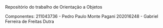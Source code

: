 Repositório do trabalho de Orientação a Objetos

Componentes:
211043736 - Pedro Paulo Monte Pagani
202016248 - Gabriel Ferreira de Freitas Dutra
